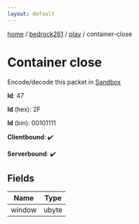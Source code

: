 ```yaml
---
layout: default
---
```


[home](/)  /  [bedrock261](/protocol/bedrock261)  /  [play](/protocol/bedrock261/play)  /  container-close

# Container close

Encode/decode this packet in [Sandbox](../../../sandbox/bedrock261#Play.ContainerClose)

**Id**: 47

**Id** (hex): 2F

**Id** (bin): 00101111

**Clientbound**: ✔️

**Serverbound**: ✔️

## Fields

Name | Type
---|---
window | ubyte

